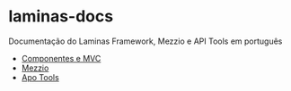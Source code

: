 # laminas-docs
Documentação do Laminas Framework, Mezzio e API Tools em português

* [Componentes e MVC](componentes_e_mvc/readme.md)
* [Mezzio](mezzio//readme.md)
* [Apo Tools](api-tools/readme.md)
